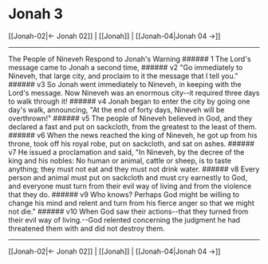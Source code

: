 # Jonah 3

[[Jonah-02|← Jonah 02]] | [[Jonah]] | [[Jonah-04|Jonah 04 →]]
***

The People of Nineveh Respond to Jonah's Warning ###### 1 The Lord's message came to Jonah a second time, ###### v2 "Go immediately to Nineveh, that large city, and proclaim to it the message that I tell you." ###### v3 So Jonah went immediately to Nineveh, in keeping with the Lord's message. Now Nineveh was an enormous city--it required three days to walk through it! ###### v4 Jonah began to enter the city by going one day's walk, announcing, "At the end of forty days, Nineveh will be overthrown!" ###### v5 The people of Nineveh believed in God, and they declared a fast and put on sackcloth, from the greatest to the least of them. ###### v6 When the news reached the king of Nineveh, he got up from his throne, took off his royal robe, put on sackcloth, and sat on ashes. ###### v7 He issued a proclamation and said, "In Nineveh, by the decree of the king and his nobles: No human or animal, cattle or sheep, is to taste anything; they must not eat and they must not drink water. ###### v8 Every person and animal must put on sackcloth and must cry earnestly to God, and everyone must turn from their evil way of living and from the violence that they do. ###### v9 Who knows? Perhaps God might be willing to change his mind and relent and turn from his fierce anger so that we might not die." ###### v10 When God saw their actions--that they turned from their evil way of living.--God relented concerning the judgment he had threatened them with and did not destroy them.

***
[[Jonah-02|← Jonah 02]] | [[Jonah]] | [[Jonah-04|Jonah 04 →]]
